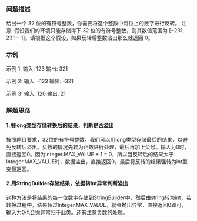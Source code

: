 ### 问题描述
给出一个 32 位的有符号整数，你需要将这个整数中每位上的数字进行反转。
注意:
假设我们的环境只能存储得下 32 位的有符号整数，则其数值范围为 [−231,  231 − 1]。请根据这个假设，如果反转后整数溢出那么就返回 0。

### 示例
示例 1:
输入: 123
输出: 321

示例 2:
输入: -123
输出: -321

示例 3:
输入: 120
输出: 21

### 解题思路
#### 1.用long类型存储转换后的结果，判断是否溢出
按照题目要求，32位的有符号整数，我们可以用long类型存储最后的结果，以避免反转后溢出。负数的情况先转为正数进行处理，最后再加上负号。输入为0时，直接返回0。因为Integer.MAX_VALUE + 1 = 0，所以当反转后的结果大于Integer.MAX_VALUE时，数据溢出，直接返回0。最后将反转的结果强转为int型变量返回。

#### 2.用StringBuilder存储结果，依据转Int异常判断溢出
这种方法是将结果的每一位数字存储到StringBuilder中，然后由string转为int，若转换过程中，结果超过Integer.MAX_VALUE，就会抛出异常，直接返回0即可，输入为0也会抛异常归于此类。还有注意负数的处理。